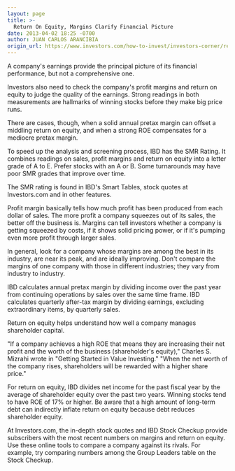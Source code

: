 ```yaml
---
layout: page
title: >-
  Return On Equity, Margins Clarify Financial Picture
date: 2013-04-02 18:25 -0700
author: JUAN CARLOS ARANCIBIA
origin_url: https://www.investors.com/how-to-invest/investors-corner/return-on-equity-importance
---
```





A company's earnings provide the principal picture of its financial performance, but not a comprehensive one.


Investors also need to check the company's profit margins and return on equity to judge the quality of the earnings. Strong readings in both measurements are hallmarks of winning stocks before they make big price runs.


There are cases, though, when a solid annual pretax margin can offset a middling return on equity, and when a strong ROE compensates for a mediocre pretax margin.


To speed up the analysis and screening process, IBD has the SMR Rating. It combines readings on sales, profit margins and return on equity into a letter grade of A to E. Prefer stocks with an A or B. Some turnarounds may have poor SMR grades that improve over time.


The SMR rating is found in IBD's Smart Tables, stock quotes at Investors.com and in other features.


Profit margin basically tells how much profit has been produced from each dollar of sales. The more profit a company squeezes out of its sales, the better off the business is. Margins can tell investors whether a company is getting squeezed by costs, if it shows solid pricing power, or if it's pumping even more profit through larger sales.


In general, look for a company whose margins are among the best in its industry, are near its peak, and are ideally improving. Don't compare the margins of one company with those in different industries; they vary from industry to industry.


IBD calculates annual pretax margin by dividing income over the past year from continuing operations by sales over the same time frame. IBD calculates quarterly after-tax margin by dividing earnings, excluding extraordinary items, by quarterly sales.


Return on equity helps understand how well a company manages shareholder capital.


"If a company achieves a high ROE that means they are increasing their net profit and the worth of the business (shareholder's equity)," Charles S. Mizrahi wrote in "Getting Started in Value Investing." "When the net worth of the company rises, shareholders will be rewarded with a higher share price."


For return on equity, IBD divides net income for the past fiscal year by the average of shareholder equity over the past two years. Winning stocks tend to have ROE of 17% or higher. Be aware that a high amount of long-term debt can indirectly inflate return on equity because debt reduces shareholder equity.


At Investors.com, the in-depth stock quotes and IBD Stock Checkup provide subscribers with the most recent numbers on margins and return on equity. Use these online tools to compare a company against its rivals. For example, try comparing numbers among the Group Leaders table on the Stock Checkup.




